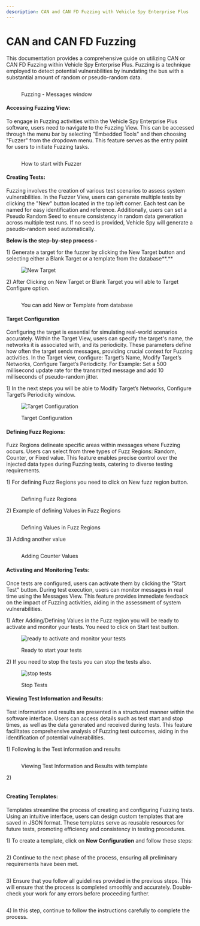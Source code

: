 ```yaml
---
description: CAN and CAN FD Fuzzing with Vehicle Spy Enterprise Plus
---
```


# CAN and CAN FD Fuzzing

This documentation provides a comprehensive guide on utilizing CAN or CAN FD Fuzzing within Vehicle Spy Enterprise Plus. Fuzzing is a technique employed to detect potential vulnerabilities by inundating the bus with a substantial amount of random or pseudo-random data.

<div align="left">

<figure><img src="../../.gitbook/assets/image9.png" alt=""><figcaption><p>Fuzzing - Messages window</p></figcaption></figure>

</div>

#### Accessing Fuzzing View:

To engage in Fuzzing activities within the Vehicle Spy Enterprise Plus software, users need to navigate to the Fuzzing View. This can be accessed through the menu bar by selecting "Embedded Tools" and then choosing "Fuzzer" from the dropdown menu. This feature serves as the entry point for users to initiate Fuzzing tasks.

<div align="left">

<figure><img src="../../.gitbook/assets/image8.png" alt=""><figcaption><p>How to start with Fuzzer </p></figcaption></figure>

</div>

#### Creating Tests:

Fuzzing involves the creation of various test scenarios to assess system vulnerabilities. In the Fuzzer View, users can generate multiple tests by clicking the "New" button located in the top left corner. Each test can be named for easy identification and reference. Additionally, users can set a Pseudo Random Seed to ensure consistency in random data generation across multiple test runs. If no seed is provided, Vehicle Spy will generate a pseudo-random seed automatically.

**Below is the step-by-step process -**&#x20;

1\) Generate a target for the fuzzer by clicking the New Target button and selecting either a Blank Target or a template from the database**.**

<div align="left">

<figure><img src="../../.gitbook/assets/image3 (2).png" alt="New Target"><figcaption></figcaption></figure>

</div>

2\) After Clicking on New Target or Blank Target you will able to Target Configure option.&#x20;

<div align="left">

<figure><img src="../../.gitbook/assets/image2 (2).png" alt=""><figcaption><p>You can add New or Template from database</p></figcaption></figure>

</div>

#### Target Configuration

Configuring the target is essential for simulating real-world scenarios accurately. Within the Target View, users can specify the target's name, the networks it is associated with, and its periodicity. These parameters define how often the target sends messages, providing crucial context for Fuzzing activities. In the Target view, configure: Target’s Name, Modify Target’s Networks, Configure Target’s Periodicity. For Example: Set a 500 millisecond update rate for the transmitted message and add 10 milliseconds of pseudo-random jitter.

1\) In the next steps you will be able to Modify Target’s Networks, Configure Target’s Periodicity window.

<div align="left">

<figure><img src="../../.gitbook/assets/image7.png" alt="Target Configuration"><figcaption><p>Target Configuration</p></figcaption></figure>

</div>

#### Defining Fuzz Regions:

Fuzz Regions delineate specific areas within messages where Fuzzing occurs. Users can select from three types of Fuzz Regions: Random, Counter, or Fixed value. This feature enables precise control over the injected data types during Fuzzing tests, catering to diverse testing requirements.

1\) For defining Fuzz Regions you need to click on <img src="../../.gitbook/assets/image.png" alt="" data-size="original">New fuzz region button.

<div align="left">

<figure><img src="../../.gitbook/assets/image12.png" alt=""><figcaption><p>Defining Fuzz Regions</p></figcaption></figure>

</div>

2\) Example of defining Values in Fuzz Regions

<div align="left">

<figure><img src="../../.gitbook/assets/image13.png" alt=""><figcaption><p>Defining Values in Fuzz Regions</p></figcaption></figure>

</div>

3\) Adding another value

<div align="left">

<figure><img src="../../.gitbook/assets/image15.png" alt=""><figcaption><p>Adding Counter Values</p></figcaption></figure>

</div>

#### Activating and Monitoring Tests:

Once tests are configured, users can activate them by clicking the "Start Test" button. During test execution, users can monitor messages in real time using the Messages View. This feature provides immediate feedback on the impact of Fuzzing activities, aiding in the assessment of system vulnerabilities.

1\) After Adding/Defining Values in the Fuzz region you will be ready to activate and monitor your tests. You need to click on Start test <img src="../../.gitbook/assets/test.png" alt="" data-size="line">button.

<div align="left">

<figure><img src="../../.gitbook/assets/image11.png" alt="ready to activate and monitor your tests"><figcaption><p>Ready to start your tests</p></figcaption></figure>

</div>

2\) If you need to stop the tests you can stop the tests also.

<div align="left">

<figure><img src="../../.gitbook/assets/image14.png" alt="stop tests"><figcaption><p>Stop Tests</p></figcaption></figure>

</div>

#### Viewing Test Information and Results:

Test information and results are presented in a structured manner within the software interface. Users can access details such as test start and stop times, as well as the data generated and received during tests. This feature facilitates comprehensive analysis of Fuzzing test outcomes, aiding in the identification of potential vulnerabilities.

1\) Following is the Test information and results

<div align="left">

<figure><img src="../../.gitbook/assets/image16.png" alt=""><figcaption><p>Viewing Test Information and Results with template</p></figcaption></figure>

</div>

2\)&#x20;

<div align="left">

<figure><img src="../../.gitbook/assets/image6.png" alt=""><figcaption></figcaption></figure>

</div>

#### Creating Templates:

Templates streamline the process of creating and configuring Fuzzing tests. Using an intuitive interface, users can design custom templates that are saved in JSON format. These templates serve as reusable resources for future tests, promoting efficiency and consistency in testing procedures.

1\) To create a template, click on **New Configuration** and follow these steps:

<div align="left">

<figure><img src="../../.gitbook/assets/image4 (1).png" alt=""><figcaption></figcaption></figure>

</div>

2\) Continue to the next phase of the process, ensuring all preliminary requirements have been met.

<div align="left">

<figure><img src="../../.gitbook/assets/image10.png" alt=""><figcaption></figcaption></figure>

</div>

3\) Ensure that you follow all guidelines provided in the previous steps. This will ensure that the process is completed smoothly and accurately. Double-check your work for any errors before proceeding further.

<div align="left">

<figure><img src="../../.gitbook/assets/image5.png" alt=""><figcaption></figcaption></figure>

</div>

4\) In this step, continue to follow the instructions carefully to complete the process.

<div align="left">

<figure><img src="../../.gitbook/assets/image1 (2).png" alt=""><figcaption></figcaption></figure>

</div>
